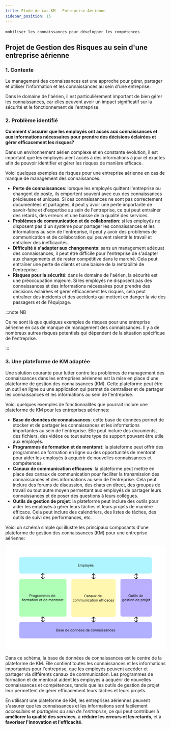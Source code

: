 ```yaml
---
title: Etude de cas KM - Entreprise Aérienne -
sidebar_position: 15
---
```


`mobiliser les connaissances pour développer les compétences`

## Projet de Gestion des Risques au sein d'une entreprise aérienne

### 1. Contexte

Le management des connaissances est une approche pour gérer, partager et utiliser l'information et les connaissances au sein d'une entreprise.

Dans le domaine de l'aérien, il est particulièrement important de bien gérer les connaissances, car elles peuvent avoir un impact significatif sur la sécurité et le fonctionnement de l'entreprise.

### 2. Problème identifié

**Comment s'assurer que les employés ont accès aux connaissances et aux informations nécessaires pour prendre des décisions éclairées et gérer efficacement les risques?**

Dans un environnement aérien complexe et en constante évolution, il est important que les employés aient accès à des informations à jour et exactes afin de pouvoir identifier et gérer les risques de manière efficace.

Voici quelques exemples de risques pour une entreprise aérienne en cas de manque de management des connaissances:

- **Perte de connaissances**: lorsque les employés quittent l'entreprise ou changent de poste, ils emportent souvent avec eux des connaissances précieuses et uniques. Si ces connaissances ne sont pas correctement documentées et partagées, il peut y avoir une perte importante de savoir-faire et d'expertise au sein de l'entreprise, ce qui peut entraîner des retards, des erreurs et une baisse de la qualité des services.
- **Problèmes de communication et de collaboration**: si les employés ne disposent pas d'un système pour partager les connaissances et les informations au sein de l'entreprise, il peut y avoir des problèmes de communication et de collaboration qui peuvent ralentir le travail et entraîner des inefficacités.
- **Difficulté à s'adapter aux changements**: sans un management adéquat des connaissances, il peut être difficile pour l'entreprise de s'adapter aux changements et de rester compétitive dans le marché. Cela peut entraîner une perte de clients et une baisse de la rentabilité de l'entreprise.
- **Risques pour la sécurité**: dans le domaine de l'aérien, la sécurité est une préoccupation majeure. Si les employés ne disposent pas des connaissances et des informations nécessaires pour prendre des décisions éclairées et gérer efficacement les risques, cela peut entraîner des incidents et des accidents qui mettent en danger la vie des passagers et de l'équipage.

:::note NB

Ce ne sont là que quelques exemples de risques pour une entreprise aérienne en cas de manque de management des connaissances. Il y a de nombreux autres risques potentiels qui dépendent de la situation spécifique de l'entreprise.

:::

### 3. Une plateforme de KM adaptée

Une solution courante pour lutter contre les problèmes de management des connaissances dans les entreprises aériennes est la mise en place d'une plateforme de gestion des connaissances (KM). Cette plateforme peut être un outil en ligne ou une application qui permet de centraliser et de partager les connaissances et les informations au sein de l'entreprise.

Voici quelques exemples de fonctionnalités que pourrait inclure une plateforme de KM pour les entreprises aériennes:

- **Base de données de connaissances**: cette base de données permet de stocker et de partager les connaissances et les informations importantes au sein de l'entreprise. Elle peut inclure des documents, des fichiers, des vidéos ou tout autre type de support pouvant être utile aux employés.
- **Programmes de formation et de mentorat**: la plateforme peut offrir des programmes de formation en ligne ou des opportunités de mentorat pour aider les employés à acquérir de nouvelles connaissances et compétences.
- **Canaux de communication efficaces**: la plateforme peut mettre en place des canaux de communication pour faciliter la transmission des connaissances et des informations au sein de l'entreprise. Cela peut inclure des forums de discussion, des chats en direct, des groupes de travail ou tout autre moyen permettant aux employés de partager leurs connaissances et de poser des questions à leurs collègues.
- **Outils de gestion de projet**: la plateforme peut inclure des outils pour aider les employés à gérer leurs tâches et leurs projets de manière efficace. Cela peut inclure des calendriers, des listes de tâches, des outils de suivi des performances, etc.

Voici un schéma simple qui illustre les principaux composants d'une plateforme de gestion des connaissances (KM) pour une entreprise aérienne:

![](../images/km-1.png)

Dans ce schéma, la base de données de connaissances est le centre de la plateforme de KM. Elle contient toutes les connaissances et les informations importantes pour l'entreprise, que les employés peuvent accéder et partager via différents canaux de communication. Les programmes de formation et de mentorat aident les employés à acquérir de nouvelles connaissances et compétences, tandis que les outils de gestion de projet leur permettent de gérer efficacement leurs tâches et leurs projets.

En utilisant une plateforme de KM, les entreprises aériennes peuvent s'assurer que les connaissances et les informations sont facilement _accessibles_ et _partagées au sein de l'entreprise_, ce qui peut contribuer à **améliorer la qualité des services**, à **réduire les erreurs et les retards**, et à **favoriser l'innovation et l'efficacité**.
